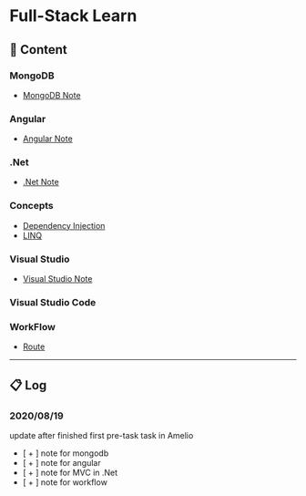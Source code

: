 # Full-Stack Learn

## 📁 Content

### MongoDB

- <a href="https://github.com/Yilun-Sun/Full-Stack-Learn/blob/master/MongoDB/Note.md">MongoDB Note</a>

### Angular

- <a href="https://github.com/Yilun-Sun/Full-Stack-Learn/blob/master/Angular/Note.md">Angular Note</a>

### .Net

- <a href="https://github.com/Yilun-Sun/Full-Stack-Learn/blob/master/.Net/Note.md">.Net Note</a>

### Concepts

- <a href="https://github.com/Yilun-Sun/Full-Stack-Learn/blob/master/Concepts/Dependency Injection/DI.md">Dependency Injection</a>
- <a href="https://github.com/Yilun-Sun/Full-Stack-Learn/blob/master/Concepts/LINQ/LINQ.md">LINQ</a>

### Visual Studio

- <a href="https://github.com/Yilun-Sun/Full-Stack-Learn/blob/master/Visual Studio/Note.md">Visual Studio Note</a>

### Visual Studio Code

### WorkFlow

- <a href="https://github.com/Yilun-Sun/Full-Stack-Learn/blob/master/WorkFlow/Route.md">Route</a>

<hr>

## 📋 Log

### 2020/08/19

update after finished first pre-task task in Amelio

- [ + ] note for mongodb
- [ + ] note for angular
- [ + ] note for MVC in .Net
- [ + ] note for workflow

